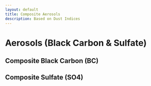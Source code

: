 ```yaml
---
layout: default
title: Composite Aerosols
description: Based on Dust Indices
---
```

# Aerosols (Black Carbon & Sulfate)
## Composite Black Carbon (BC)

## Composite Sulfate (SO4)
